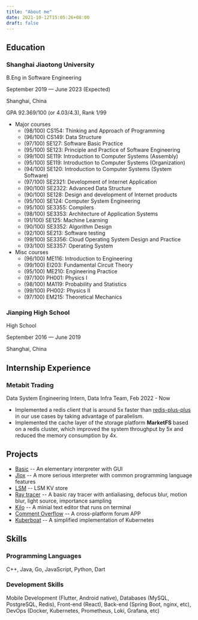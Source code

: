 ```yaml
---
title: "About me"
date: 2021-10-12T15:05:26+08:00
draft: false
---
```


## Education

### Shanghai Jiaotong University

B.Eng in Software Engineering

September 2019 — June 2023 (Expected)

Shanghai, China

GPA 92.369/100 (or 4.03/4.3), Rank 1/99

- Major courses
  - (98/100) CS154: Thinking and Approach of Programming
  - (96/100) CS149: Data Structure
  - (97/100) SE127: Software Basic Practice
  - (95/100) SE123: Principle and Practice of Software Engineering
  - (99/100) SE119: Introduction to Computer Systems (Assembly)
  - (95/100) SE119: Introduction to Computer Systems (Organization)
  - (94/100) SE120: Introduction to Computer Systems (System Software)
  - (97/100) SE2321: Development of Internet Application
  - (90/100) SE2322: Advanced Data Structure
  - (90/100) SE128: Design and development of Internet products
  - (95/100) SE124: Computer System Engineering
  - (95/100) SE3355: Compilers
  - (98/100) SE3353: Architecture of Application Systems
  - (91/100) SE125: Machine Learning
  - (90/100) SE3352: Algorithm Design
  - (92/100) SE213: Software testing
  - (99/100) SE3356: Cloud Operating System Design and Practice
  - (93/100) SE3357: Operating System
- Misc courses
  - (96/100) ME116: Introduction to Engineering
  - (99/100) EI203: Fundamental Circuit Theory
  - (95/100) ME210: Engineering Practice
  - (97/100) PH001: Physics I
  - (98/100) MA119: Probability and Statistics
  - (99/100) PH002: Physics II
  - (97/100) EM215: Theoretical Mechanics

### Jianping High School

High School

September 2016 — June 2019

Shanghai, China

## Internship Experience

### Metabit Trading

  Data System Engineering Intern, Data Infra Team, Feb 2022 - Now

- Implemented a redis client that is around 5x faster than [redis-plus-plus](https://github.com/sewenew/redis-plus-plus) in our use cases by taking advantage of parallelism.
- Implemented the cache layer of the storage platform **MarketFS** based on a redis cluster, which improved the system throughput by 5x and reduced the memory consumption by 4x.

## Projects

- [Basic](https://github.com/Gun9niR/Basic) -- An elementary interpreter with GUI
- [Jlox](https://github.com/Gun9niR/Crafting-Interpreters) -- A more serious interpreter with common programming language features
- [LSM](https://github.com/Gun9niR/LSM) -- LSM KV store
- [Ray tracer](https://github.com/Gun9niR/Ray-Tracer-in-Cpp) -- A basic ray tracer with antialiasing, defocus blur, motion blur, light source, importance sampling
- [Kilo](https://github.com/Gun9niR/Kilo) -- A minial text editor that runs on terminal
- [Comment Overflow](https://github.com/Comment-Overflow) -- A cross-platform forum APP
- [Kuberboat](https://github.com/Kuberboat/Kuberboat) -- A simplified implementation of Kubernetes

## Skills

### Programming Languages

C++, Java, Go, JavaScript, Python, Dart

### Development Skills

Mobile Development (Flutter, Android native), Databases (MySQL, PostgreSQL, Redis), Front-end (React), Back-end (Spring Boot, nginx, etc), DevOps (Docker, Kubernetes, Prometheus, Loki, Grafana, etc)
